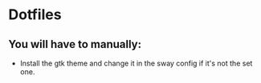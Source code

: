 # Dotfiles

## You will have to manually:
- Install the gtk theme and change it in the sway config if it's not the set one.
